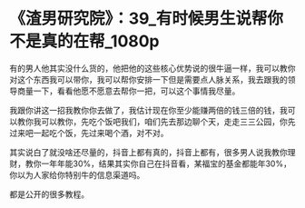 # 《渣男研究院》：39_有时候男生说帮你不是真的在帮_1080p

有的男人他其实没什么货的，他把他的这些核心优势说的很牛逼一样，我可以教你对这个东西我可以带你，我可以帮你安排一下但是需要点人脉关系，我去跟我的领导商量一下，看看他愿不愿意去帮你一把，可以这个事情我尽量。

我跟你讲这一招我教你你去做了，我估计现在你至少能赚两倍的钱三倍的钱，我可以教你我可以教你，先吃个饭吧我们，咱们先去那边聊个天，走走三三公园，你先过来吧一起吃个饭，先过来喝个酒，对不对。

其实说白了就没啥还尽量的，抖音上都有真的，抖音上都有，很多男人说我教你理财，教你一年年能30%，结果其实你自己在抖音看，某福宝的基金都能年30%，你以为人家给你特别牛的信息渠道吗。

都是公开的很多教程。